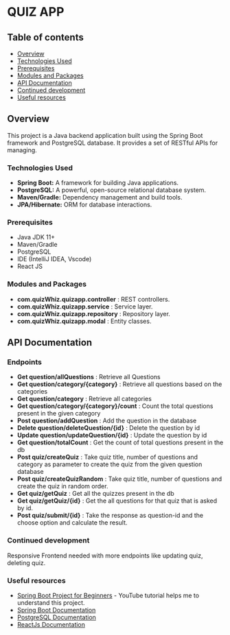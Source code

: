 # QUIZ APP

## Table of contents

- [Overview](#overview)
- [Technologies Used](#technologies-used)
- [Prerequisites](#prerequisites)
- [Modules and Packages](#modules-and-packages)
- [API Documentation](#api-documentation)
- [Continued development](#continued-development)
- [Useful resources](#useful-resources)

## Overview
This project is a Java backend application built using the Spring Boot framework and PostgreSQL database. It provides a set of RESTful APIs for managing.

### Technologies Used
- **Spring Boot:** A framework for building Java applications.
- **PostgreSQL:** A powerful, open-source relational database system.
- **Maven/Gradle:** Dependency management and build tools.
- **JPA/Hibernate:** ORM for database interactions.


### Prerequisites

- Java JDK 11+
- Maven/Gradle
- PostgreSQL
- IDE (IntelliJ IDEA, Vscode)
- React JS

### Modules and Packages

- **com.quizWhiz.quizapp.controller** : REST controllers.
- **com.quizWhiz.quizapp.service** : Service layer.
- **com.quizWhiz.quizapp.repository** : Repository layer.
- **com.quizWhiz.quizapp.modal** : Entity classes.

## API Documentation

### Endpoints

- **Get question/allQuestions** : Retrieve all Questions
- **Get question/category/{category}** : Retrieve all questions based on the categories
- **Get question/category** : Retrieve all categories 
- **Get question/category/{category}/count** : Count the total questions present in the given category
- **Post question/addQuestion** : Add the question in the database
- **Delete question/deleteQuestion/{id}** : Delete the question by id
- **Update question/updateQuestion/{id}** : Update the question by id
- **Get question/totalCount** : Get the count of total questions present in the db
- **Post quiz/createQuiz** : Take quiz title, number of questions and category as parameter to create the quiz from the given question database
- **Post quiz/createQuizRandom** : Take quiz title, number of questions and create the quiz in random order.
- **Get quiz/getQuiz** : Get all the quizzes present in the db
- **Get quiz/getQuiz/{id}** : Get the all questions for that quiz that is asked by id.
- **Post quiz/submit/{id}** : Take the response as question-id and the choose option and calculate the result.


### Continued development
Responsive Frontend needed with more endpoints like updating quiz, deleting quiz.

### Useful resources
- [Spring Boot Project for Beginners](https://youtu.be/vlz9ina4Usk?si=hLb1H9JGG84mwwGQ) - YouTube tutorial helps me to understand this project.
- [Spring Boot Documentation](https://spring.io/projects/spring-boot)
- [PostgreSQL Documentation](https://www.postgresql.org/docs/)
- [ReactJs Documentation](https://legacy.reactjs.org/docs/getting-started.html)


